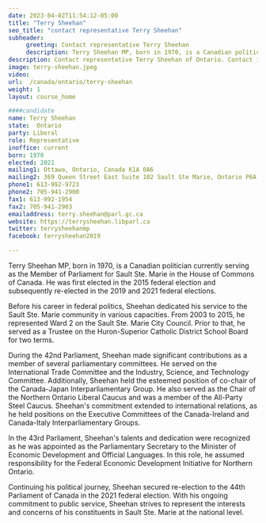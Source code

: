```yaml
---
date: 2023-04-02T11:54:12-05:00
title: "Terry Sheehan"
seo_title: "contact representative Terry Sheehan"
subheader:
     greeting: Contact representative Terry Sheehan
     description: Terry Sheehan MP, born in 1970, is a Canadian politician currently serving as the Member of Parliament for Sault Ste.
description: Contact representative Terry Sheehan of Ontario. Contact information for Terry Sheehan includes email address, phone number, and mailing address.
image: terry-sheehan.jpeg
video:
url:  /canada/ontario/terry-sheehan
weight: 1
layout: course_home

####candidate
name: Terry Sheehan
state:	Ontario
party: Liberal
role: Representative
inoffice: current
born: 1970
elected: 2021
mailing1: Ottawa, Ontario, Canada K1A 0A6
mailing2: 369 Queen Street East Suite 102 Sault Ste Marie, Ontario P6A 1Z4
phone1: 613-992-9723
phone2: 705-941-2900
fax1: 613-992-1954
fax2: 705-941-2903
emailaddress: terry.sheehan@parl.gc.ca
website: https://terrysheehan.libparl.ca
twitter: terrysheehanmp
facebook: terrysheehan2019

---
```


Terry Sheehan MP, born in 1970, is a Canadian politician currently serving as the Member of Parliament for Sault Ste. Marie in the House of Commons of Canada. He was first elected in the 2015 federal election and subsequently re-elected in the 2019 and 2021 federal elections.

Before his career in federal politics, Sheehan dedicated his service to the Sault Ste. Marie community in various capacities. From 2003 to 2015, he represented Ward 2 on the Sault Ste. Marie City Council. Prior to that, he served as a Trustee on the Huron-Superior Catholic District School Board for two terms.

During the 42nd Parliament, Sheehan made significant contributions as a member of several parliamentary committees. He served on the International Trade Committee and the Industry, Science, and Technology Committee. Additionally, Sheehan held the esteemed position of co-chair of the Canada-Japan Interparliamentary Group. He also served as the Chair of the Northern Ontario Liberal Caucus and was a member of the All-Party Steel Caucus. Sheehan's commitment extended to international relations, as he held positions on the Executive Committees of the Canada-Ireland and Canada-Italy Interparliamentary Groups.

In the 43rd Parliament, Sheehan's talents and dedication were recognized as he was appointed as the Parliamentary Secretary to the Minister of Economic Development and Official Languages. In this role, he assumed responsibility for the Federal Economic Development Initiative for Northern Ontario.

Continuing his political journey, Sheehan secured re-election to the 44th Parliament of Canada in the 2021 federal election. With his ongoing commitment to public service, Sheehan strives to represent the interests and concerns of his constituents in Sault Ste. Marie at the national level.

